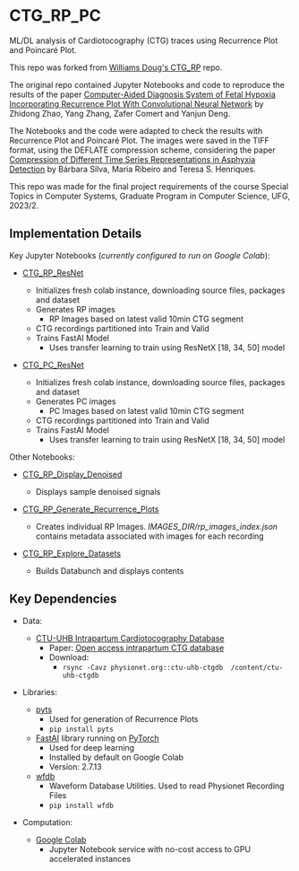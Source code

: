 # CTG_RP_PC
ML/DL analysis of Cardiotocography (CTG) traces using Recurrence Plot and Poincaré Plot.

This repo was forked from [Williams Doug's CTG_RP](https://github.com/williamsdoug/CTG_RP) repo.

The original repo contained Jupyter Notebooks and code to reproduce the results of the paper [Computer-Aided Diagnosis System of Fetal Hypoxia Incorporating Recurrence Plot With Convolutional Neural Network](https://www.frontiersin.org/articles/10.3389/fphys.2019.00255/full)
 by Zhidong Zhao, Yang Zhang, Zafer Comert and Yanjun Deng.

The Notebooks and the code were adapted to check the results with Recurrence Plot and Poincaré Plot. The images were saved in the TIFF format, using the DEFLATE compression scheme, considering the paper [Compression of Different Time Series Representations in Asphyxia Detection](https://ieeexplore.ieee.org/iel7/9991246/9991267/09991468.pdf)
 by Bárbara Silva, Maria Ribeiro and Teresa S. Henriques.

This repo was made for the final project requirements of the course Special Topics in Computer Systems, Graduate Program in Computer Science, UFG, 2023/2.

## Implementation Details

Key Jupyter Notebooks (_currently configured to run on Google Colab_):
- [CTG_RP_ResNet](https://github.com/andre-coimbra-ifg/CTG_RP_PC/blob/master/CTG_RP_ResNet.ipynb)
  - Initializes fresh colab instance, downloading source files, packages and dataset
  - Generates RP images
    -  RP Images based on latest valid 10min CTG segment
  -  CTG recordings partitioned into Train and Valid
  -  Trains FastAI Model
     -  Uses transfer learning to train using ResNetX [18, 34, 50] model
 
  

- [CTG_PC_ResNet](https://github.com/andre-coimbra-ifg/CTG_RP_PC/blob/master/CTG_PC_ResNet.ipynb)
  - Initializes fresh colab instance, downloading source files, packages and dataset
  - Generates PC images
    -  PC Images based on latest valid 10min CTG segment
  -  CTG recordings partitioned into Train and Valid
  -  Trains FastAI Model
     -   Uses transfer learning to train using ResNetX [18, 34, 50] model
 
Other Notebooks:
- [CTG_RP_Display_Denoised](https://github.com/andre-coimbra-ifg/CTG_RP_PC/blob/master/CTG_RP_Display_Denoised.ipynb)
  - Displays sample denoised signals
  
- [CTG_RP_Generate_Recurrence_Plots](https://github.com/andre-coimbra-ifg/CTG_RP_PC/blob/master/CTG_RP_Generate_Recurrence_Plots.ipynb)
  - Creates individual RP Images.  _IMAGES_DIR/rp_images_index.json_ contains metadata associated with images for each recording
  
- [CTG_RP_Explore_Datasets](https://github.com/andre-coimbra-ifg/CTG_RP_PC/blob/master/CTG_RP_Explore_Datasets.ipynb)
  - Builds Databunch and displays contents


## Key Dependencies

- Data: 
  - [CTU-UHB Intrapartum Cardiotocography Database](https://physionet.org/physiobank/database/ctu-uhb-ctgdb/)
    - Paper: [Open access intrapartum CTG database](https://bmcpregnancychildbirth.biomedcentral.com/track/pdf/10.1186/1471-2393-14-16)
    - Download: 
      - `rsync -Cavz physionet.org::ctu-uhb-ctgdb  /content/ctu-uhb-ctgdb`

- Libraries:
  - [pyts](https://pyts.readthedocs.io/en/latest/)
    - Used for generation of Recurrence Plots
    - `pip install pyts`
  - [FastAI](https://docs.fast.ai/) library running on [PyTorch](https://pytorch.org/)
    - Used for deep learning
    - Installed by default on Google Colab
    - Version: 2.7.13
  - [wfdb](https://wfdb.readthedocs.io/en/latest/index.html)
    - Waveform Database Utilities.  Used to read Physionet Recording Files
    - `pip install wfdb`
    
- Computation:
  - [Google Colab](https://colab.research.google.com)
    - Jupyter Notebook service with no-cost access to GPU accelerated instances

